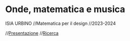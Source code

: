 # Onde, matematica e musica
ISIA URBINO
//Matematica per il design 
//2023-2024


//[Presentazione](https://veronicaridolfi.github.io/Onde/presentazione/presentazione.html)
//[Ricerca](https://veronicaridolfi.github.io/Onde/ricerca/ricerca.html)  
